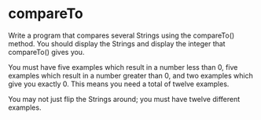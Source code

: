 # compareTo
Write a program that compares several Strings using the compareTo() method. You should display the Strings and display the integer that compareTo() gives you.

You must have five examples which result in a number less than 0, five examples which result in a number greater than 0, and two examples which give you exactly 0. This means you need a total of twelve examples.

You may not just flip the Strings around; you must have twelve different examples.

